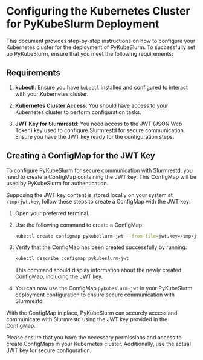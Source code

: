 # Configuring the Kubernetes Cluster for PyKubeSlurm Deployment

This document provides step-by-step instructions on how to configure your Kubernetes cluster for the deployment of PyKubeSlurm. To successfully set up PyKubeSlurm, ensure that you meet the following requirements:

## Requirements

1. **kubectl**: Ensure you have `kubectl` installed and configured to interact with your Kubernetes cluster.

2. **Kubernetes Cluster Access**: You should have access to your Kubernetes cluster to perform configuration tasks.

3. **JWT Key for Slurmrestd**: You need access to the JWT (JSON Web Token) key used to configure Slurmrestd for secure communication. Ensure you have the JWT key ready for the configuration steps.

## Creating a ConfigMap for the JWT Key

To configure PyKubeSlurm for secure communication with Slurmrestd, you need to create a ConfigMap containing the JWT key. This ConfigMap will be used by PyKubeSlurm for authentication.

Supposing the JWT key content is stored locally on your system at `/tmp/jwt.key`, follow these steps to create a ConfigMap with the JWT key:

1. Open your preferred terminal.

2. Use the following command to create a ConfigMap:

    ```bash
    kubectl create configmap pykubeslurm-jwt --from-file=jwt.key=/tmp/jwt.key
    ```

3. Verify that the ConfigMap has been created successfully by running:

    ```bash
    kubectl describe configmap pykubeslurm-jwt
    ```

    This command should display information about the newly created ConfigMap, including the JWT key.

4. You can now use the ConfigMap `pykubeslurm-jwt` in your PyKubeSlurm deployment configuration to ensure secure communication with Slurmrestd.

With the ConfigMap in place, PyKubeSlurm can securely access and communicate with Slurmrestd using the JWT key provided in the ConfigMap.

Please ensure that you have the necessary permissions and access to create ConfigMaps in your Kubernetes cluster. Additionally, use the actual JWT key for secure configuration.
